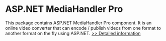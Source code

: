 # ASP.NET MediaHandler Pro
This package contains ASP.NET MediaHandler Pro component. It is an online video converter that can encode / publish videos from one format to another format on the fly using ASP.NET.
[>> Detailed information](https://secure.shareit.com/shareit/product.html?productid=300225022&affiliateid=200057808)